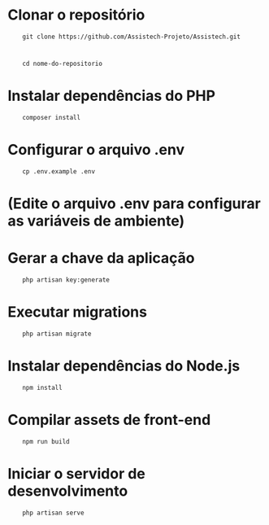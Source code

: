 # Clonar o repositório
        git clone https://github.com/Assistech-Projeto/Assistech.git
#        
        cd nome-do-repositorio

# Instalar dependências do PHP
        composer install

# Configurar o arquivo .env
        cp .env.example .env
# (Edite o arquivo .env para configurar as variáveis de ambiente)

# Gerar a chave da aplicação
        php artisan key:generate

# Executar migrations
        php artisan migrate

# Instalar dependências do Node.js
        npm install

# Compilar assets de front-end
        npm run build

# Iniciar o servidor de desenvolvimento
        php artisan serve
    
